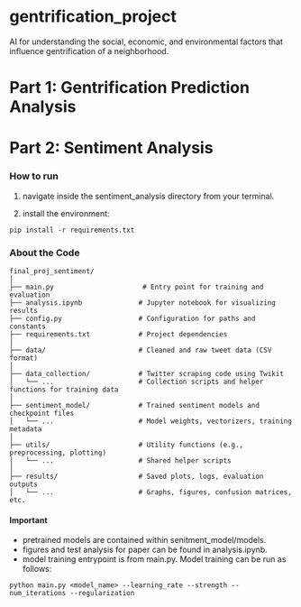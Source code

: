 # gentrification_project
AI for understanding the social, economic, and environmental factors that influence gentrification of a neighborhood.

# Part 1: Gentrification Prediction Analysis 

# Part 2: Sentiment Analysis 
### How to run 
1. navigate inside the sentiment_analysis directory from your terminal. 

2. install the environment: 
```
pip install -r requirements.txt
```

### About the Code
```
final_proj_sentiment/
│
├── main.py                      # Entry point for training and evaluation
├── analysis.ipynb              # Jupyter notebook for visualizing results
├── config.py                   # Configuration for paths and constants
├── requirements.txt            # Project dependencies
│
├── data/                       # Cleaned and raw tweet data (CSV format)
│
├── data_collection/            # Twitter scraping code using Twikit
│   └── ...                     # Collection scripts and helper functions for training data
│
├── sentiment_model/            # Trained sentiment models and checkpoint files
│   └── ...                     # Model weights, vectorizers, training metadata
│
├── utils/                      # Utility functions (e.g., preprocessing, plotting)
│   └── ...                     # Shared helper scripts
│
├── results/                    # Saved plots, logs, evaluation outputs
│   └── ...                     # Graphs, figures, confusion matrices, etc.
```


#### Important 
- pretrained models are contained within senitment_model/models. 
- figures and test analysis for paper can be found in analysis.ipynb. 
- model training entrypoint is from main.py. Model training can be run as follows: 
```
python main.py <model_name> --learning_rate --strength --num_iterations --regularization

```
